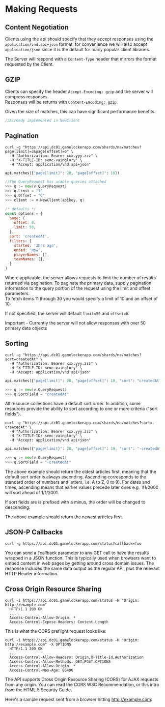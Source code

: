 # Making Requests

## Content Negotiation

Clients using the api should specify that they accept responses using the
`application/vnd.api+json` format, for convenience we will also accept `application/json`
since it is the default for many popular client libraries.

The Server will respond with a `Content-Type` header that mirrors the format
requested by the Client.

## GZIP

Clients can specify the header `Accept-Encoding: gzip` and the server will compress responses.  
Responses will be returns with `Content-Encoding: gzip`.

Given the size of matches, this can have significant performance benefits.

```go
//Already implemented in NewClient
```


## Pagination

```shell
curl -g "https://api.dc01.gamelockerapp.com/shards/na/matches?page[limit]=3&page[offset]=0" \
  -H "Authorization: Bearer xxx.yyy.zzz" \
  -H "X-TITLE-ID: semc-vainglory" \
  -H "Accept: application/vnd.api+json"
```

```python
api.matches({"page[limit]": 20, "page[offset]": 10})
```

```go
//The QueryRequest has usable queries attached
>>> q := new(v.QueryRequest)
>>> q.Limit = "3"
>>> q.Offset = "0"
>>> client := v.NewClient(apikey, q)
```

```javascript
/* defaults */
const options = {
  page: {
    offset: 0,
    limit: 50,
  },
  sort: 'createdAt',
  filters: {
    started: '3hrs ago',
    ended: 'Now',
    playerNames: [],
    teamNames: [],
  }
}
```

Where applicable, the server allows requests to limit the number of results
returned via pagination. To paginate the primary data, supply pagination information
to the query portion of the request using the limit and offset parameters.  
To fetch items 11 through 30 you would specify a limit of 10 and an offset of 10:


If not specified, the server will default `limit=50` and `offset=0`.

<aside class="warning">
Important - Currently the server will not allow responses with over 50 primary data objects
</aside>

## Sorting

```shell
curl -g "https://api.dc01.gamelockerapp.com/shards/na/matches?sort=createdAt" \
  -H "Authorization: Bearer xxx.yyy.zzz" \
  -H "X-TITLE-ID: semc-vainglory" \
  -H "Accept: application/vnd.api+json"
```
```python
api.matches({"page[limit]": 20, "page[offset]": 10, "sort": "createdAt"})
```

```go
>>> q := new(v.QueryRequest)
>>> q.SortField = "createdAt"
```

All resource collections have a default sort order.  In addition, some resources
provide the ability to sort according to one or more criteria ("sort fields").

```shell
curl -g "https://api.dc01.gamelockerapp.com/shards/na/matches?sort=-createdAt" \
  -H "Authorization: Bearer xxx.yyy.zzz" \
  -H "X-TITLE-ID: semc-vainglory" \
  -H "Accept: application/vnd.api+json"
```
```python
api.matches({"page{limit}": 20, "page[offset]": 10, "sort": "-createdAt"})
```

```go
>>> q := new(v.QueryRequest)
>>> q.SortField = "-createdAt"
```

The above example should return the oldest articles first, meaning that
the default sort order is always ascending. Ascending corresponds to the
standard order of numbers and letters, i.e. A to Z, 0 to 9).  For dates and times,
ascending means that earlier values precede later ones e.g. 1/1/2000 will sort
ahead of 1/1/2001.

If sort fields are is prefixed with a minus, the order will be changed to descending.

The above example should return the newest articles first.

## JSON-P Callbacks

```shell
curl -g https://api.dc01.gamelockerapp.com/status?callback=foo
```

You can send a ?callback parameter to any GET call to have the results wrapped in a JSON function. This is typically used when browsers want to embed content in web pages by getting around cross domain issues. The response includes the same data output as the regular API, plus the relevant HTTP Header information.


## Cross Origin Resource Sharing

```shell
curl -i https://api.dc01.gamelockerapp.com/status -H "Origin: http://example.com"
  HTTP/1.1 200 OK
  ...
  Access-Control-Allow-Origin: *
  Access-Control-Expose-Headers: Content-Length
```
This is what the CORS preflight request looks like:

```shell
curl -i https://api.dc01.gamelockerapp.com/status -H "Origin: http://example.com" -X OPTIONS
  HTTP/1.1 200 OK
  ...
  Access-Control-Allow-Headers: Origin,X-Title-Id,Authorization
  Access-Control-Allow-Methods: GET,POST,OPTIONS
  Access-Control-Allow-Origin: *
  Access-Control-Max-Age: 86400
```

The API supports Cross Origin Resource Sharing (CORS) for AJAX requests from any origin.
You can read the CORS W3C Recommendation, or this intro from the HTML 5 Security Guide.

Here's a sample request sent from a browser hitting http://example.com:
